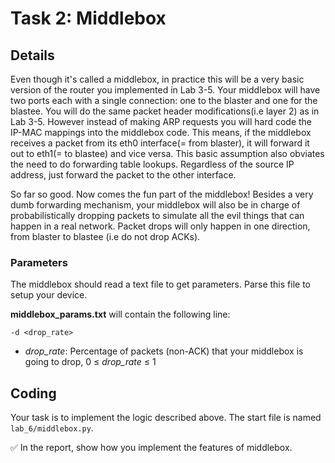 # Task 2: Middlebox

## Details

Even though it's called a middlebox, in practice this will be a very basic version of the router you implemented in Lab 3-5. Your middlebox will have two ports each with a single connection: one to the blaster and one for the blastee. You will do the same packet header modifications\(i.e layer 2\) as in Lab 3-5. However instead of making ARP requests you will hard code the IP-MAC mappings into the middlebox code. This means, if the middlebox receives a packet from its eth0 interface\(= from blaster\), it will forward it out to eth1\(= to blastee\) and vice versa. This basic assumption also obviates the need to do forwarding table lookups. Regardless of the source IP address, just forward the packet to the other interface.

So far so good. Now comes the fun part of the middlebox! Besides a very dumb forwarding mechanism, your middlebox will also be in charge of probabilistically dropping packets to simulate all the evil things that can happen in a real network. Packet drops will only happen in one direction, from blaster to blastee \(i.e do not drop ACKs\).

### Parameters

The middlebox should read a text file to get parameters. Parse this file to setup your device.

**middlebox\_params.txt** will contain the following line:

```text
-d <drop_rate>
```

* _drop\_rate_: Percentage of packets \(non-ACK\) that your middlebox is going to drop, 0 ≤ _drop\_rate_ ≤ 1

## Coding

Your task is to implement the logic described above. The start file is named `lab_6/middlebox.py`.

✅ In the report, show how you implement the features of middlebox.

